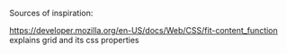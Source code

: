 Sources of inspiration:

https://developer.mozilla.org/en-US/docs/Web/CSS/fit-content_function
  explains grid and its css properties